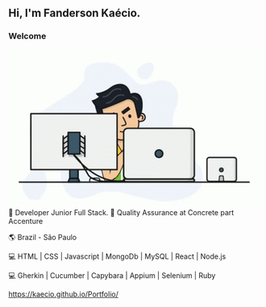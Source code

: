 ## Hi, I'm Fanderson Kaécio.
### <p>Welcome</P>

 ![Programando](https://github.com/Kaecio/Kaecio/blob/main/working.gif)
<br>
🚀 Developer Junior Full Stack.
🚀 Quality Assurance at Concrete part Accenture

🌎 Brazil - São Paulo
<p> 💻 HTML | CSS | Javascript | MongoDb | MySQL | React | Node.js</p>
<p> 💻 Gherkin | Cucumber | Capybara | Appium | Selenium | Ruby</p>

<a target="_blank">https://kaecio.github.io/Portfolio/</a>

<!--
**Kaecio/Kaecio** is a ✨ _special_ ✨ repository because its `README.md` (this file) appears on your GitHub profile.

Here are some ideas to get you started:
 
- 🔭 I’m currently working on ...
- 🌱 I’m currently learning ...
- 👯 I’m looking to collaborate on ...
- 🤔 I’m looking for help with ...
- 💬 Ask me about ...
- 📫 How to reach me: ...
- 😄 Pronouns: ...
- ⚡ Fun fact: ...
-->
